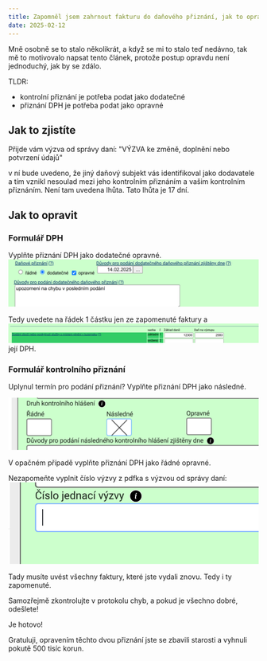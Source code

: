 ```yaml
---
title: Zapomněl jsem zahrnout fakturu do daňového přiznání, jak to opravit?
date: 2025-02-12
---
```


Mně osobně se to stalo několikrát, a když se mi to stalo teď nedávno, tak mě to motivovalo napsat tento článek, protože postup opravdu není jednoduchý, jak by se zdálo.

TLDR:

- kontrolní přiznání je potřeba podat jako dodatečné
- přiznání DPH je potřeba podat jako opravné

## Jak to zjistíte

Přijde vám výzva od správy daní: "VÝZVA
ke změně, doplnění nebo potvrzení údajů"

v ní bude uvedeno, že jiný daňový subjekt vás identifikoval jako dodavatele a tím vznikl nesoulad mezi jeho kontrolním přiznáním a vašim kontrolním přiznáním.
Není tam uvedena lhůta. Tato lhůta je 17 dní.

## Jak to opravit

### Formulář DPH

Vyplňte přiznání DPH jako dodatečné opravné.  
![picture 0](../../../images/9cd417b5f618ae9d62b11e2bd8369196fdc22003c16094412aa05abb15c7cb92.png)

Tedy uvedete na řádek 1 částku jen ze zapomenuté faktury a
![picture 1](../../../images/e05a4660497dc8efbbafece27442cb58b2c5c6b2f39ba2fddd9402f15f33b6f9.png)  
její DPH.

### Formulář kontrolního přiznání

Uplynul termín pro podání přiznání?
Vyplňte přiznání DPH jako následné.

![picture 2](../../../images/8b991db62a57051a3357048d072a297404315b17345a87e857256d60a21ce05b.png)

V opačném případě vyplňte přiznání DPH jako řádné opravné.

Nezapomeňte vyplnit číslo výzvy z pdfka s výzvou od správy daní: ![picture 3](../../../images/b7118a493a4b7c06dc4a6bde92f0ab901f6673dd4e88a1cbe209bbd8af75e1a8.png)

Tady musíte uvést všechny faktury, které jste vydali znovu. Tedy i ty zapomenuté.

Samozřejmě zkontrolujte v protokolu chyb, a pokud je všechno dobré, odešlete!

Je hotovo!

Gratuluji, opravením těchto dvou přiznání jste se zbavili starosti a vyhnuli pokutě 500 tisíc korun.

